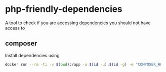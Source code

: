 # php-friendly-dependencies
A tool to check if you are accessing dependencies you should not have access to

## composer

Install dependencies using

```bash
docker run --rm -ti -v $(pwd):/app -u $(id -u):$(id -g) -e "COMPOSER_HOME=/tmp/composer" composer
```
